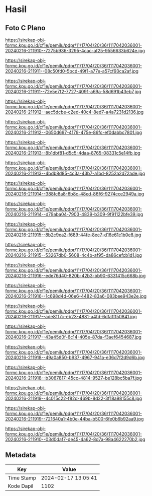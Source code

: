 # Hasil

## Foto C Plano

https://sirekap-obj-formc.kpu.go.id/cf1e/pemilu/pdpr/11/17/04/20/36/1117042036001-20240216-211910--7275b936-3295-4cac-af25-9556633b624e.jpg

https://sirekap-obj-formc.kpu.go.id/cf1e/pemilu/pdpr/11/17/04/20/36/1117042036001-20240216-211911--08c50fd0-5bcd-49f1-a77e-a57cf93ca2af.jpg

https://sirekap-obj-formc.kpu.go.id/cf1e/pemilu/pdpr/11/17/04/20/36/1117042036001-20240216-211911--72e5e7f2-7727-4091-a69a-58d691b43eb7.jpg

https://sirekap-obj-formc.kpu.go.id/cf1e/pemilu/pdpr/11/17/04/20/36/1117042036001-20240216-211912--aec5dcbe-c2ed-40c4-8ed7-a4a7231d2136.jpg

https://sirekap-obj-formc.kpu.go.id/cf1e/pemilu/pdpr/11/17/04/20/36/1117042036001-20240216-211912--0650d697-4179-475e-86fc-ef0dabbc7801.jpg

https://sirekap-obj-formc.kpu.go.id/cf1e/pemilu/pdpr/11/17/04/20/36/1117042036001-20240216-211913--8b1dbf81-d5c5-4daa-8765-08331c5e14fb.jpg

https://sirekap-obj-formc.kpu.go.id/cf1e/pemilu/pdpr/11/17/04/20/36/1117042036001-20240216-211913--4bdb8d85-4c3a-43b7-a1bd-8252a2d72ade.jpg

https://sirekap-obj-formc.kpu.go.id/cf1e/pemilu/pdpr/11/17/04/20/36/1117042036001-20240216-211914--388fc8a8-6b8c-48ed-86f6-9274cce2949a.jpg

https://sirekap-obj-formc.kpu.go.id/cf1e/pemilu/pdpr/11/17/04/20/36/1117042036001-20240216-211914--d79aba04-7903-4839-b309-9f91122bfe39.jpg

https://sirekap-obj-formc.kpu.go.id/cf1e/pemilu/pdpr/11/17/04/20/36/1117042036001-20240216-211915--8b2c9ea2-f689-44fe-8ec7-d16e61c1b0e8.jpg

https://sirekap-obj-formc.kpu.go.id/cf1e/pemilu/pdpr/11/17/04/20/36/1117042036001-20240216-211915--53267db0-5608-4c4b-af95-da86cefcb1d1.jpg

https://sirekap-obj-formc.kpu.go.id/cf1e/pemilu/pdpr/11/17/04/20/36/1117042036001-20240216-211916--ede76d40-820b-42b3-bb90-6331415c668b.jpg

https://sirekap-obj-formc.kpu.go.id/cf1e/pemilu/pdpr/11/17/04/20/36/1117042036001-20240216-211916--1c698d4d-06e6-4482-83a6-083bee943e2e.jpg

https://sirekap-obj-formc.kpu.go.id/cf1e/pemilu/pdpr/11/17/04/20/36/1117042036001-20240216-211917--ade8117c-eb23-4881-a4fd-6dfa1ff50841.jpg

https://sirekap-obj-formc.kpu.go.id/cf1e/pemilu/pdpr/11/17/04/20/36/1117042036001-20240216-211917--43a45d0f-6c14-405e-87da-f3aef6454687.jpg

https://sirekap-obj-formc.kpu.go.id/cf1e/pemilu/pdpr/11/17/04/20/36/1117042036001-20240216-211918--49a0a850-b937-4967-941a-e36d7f2d9d6b.jpg

https://sirekap-obj-formc.kpu.go.id/cf1e/pemilu/pdpr/11/17/04/20/36/1117042036001-20240216-211918--b3067817-45cc-4814-9527-be128bc5ba7f.jpg

https://sirekap-obj-formc.kpu.go.id/cf1e/pemilu/pdpr/11/17/04/20/36/1117042036001-20240216-211919--4c015c22-f82d-469b-8d22-3f18a98155c8.jpg

https://sirekap-obj-formc.kpu.go.id/cf1e/pemilu/pdpr/11/17/04/20/36/1117042036001-20240216-211919--721640a1-4b0e-44ba-b500-6fe0b6b92aa9.jpg

https://sirekap-obj-formc.kpu.go.id/cf1e/pemilu/pdpr/11/17/04/20/36/1117042036001-20240216-211910--03d0daf7-de45-4a62-8d7a-98a4622270b2.jpg


## Metadata

| Key        | Value               |
| ---------- | ------------------- |
| Time Stamp | 2024-02-17 13:05:41 |
| Kode Dapil | 1102                |



